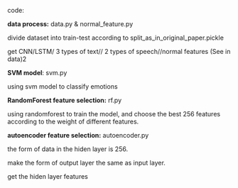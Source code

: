 code:

**data process:**   data.py & normal_feature.py

divide dataset into train-test according to split_as_in_original_paper.pickle

get CNN/LSTM/ 3 types of text// 2 types of speech//normal  features (See in data)2

**SVM model**:   svm.py

using svm model to classify emotions

**RandomForest feature selection:**   rf.py

using randomforest  to train the model, and choose the best 256 features according to the weight of different features.

**autoencoder feature selection:**  autoencoder.py

the form of  data in the hiden layer is 256. 

make the form of  output layer the same as input layer.

get the hiden layer features 




